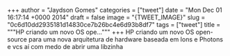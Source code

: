 
+++
author = "Jaydson Gomes"
categories = ["tweet"]
date = "Mon Dec 01 16:17:14 +0000 2014"
draft = false
image = "{TWEET_IMAGE}"
slug = "0c6d10dd2935181d14830ce7b26bc4e6d93b8df7"
tags = ["tweet"]
title = """HP criando um novo OS ope..."""
+++
HP criando um novo OS open-source para uma nova arquitetura de hardware baseada em Ions e Photons e vcs aí com medo de abrir uma libzinha
